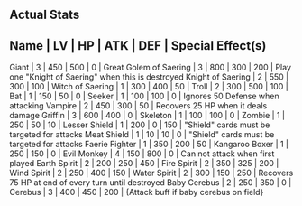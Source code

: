 Actual Stats
-------------------------------------------------------------------------
Name                   | LV |  HP  |  ATK  |  DEF  | Special Effect(s)
-------------------------------------------------------------------------
Giant                  | 3  | 450  |  500 |  0    |
Great Golem of Saering | 3  | 800  |  300  |  200  | Play one "Knight of Saering" when this is destroyed
Knight of Saering      | 2  | 550  |  300  |  100  |
Witch of Saering       | 1  | 300  |  400  |  50   |
Troll                  | 2  | 300  |  500  |  100  |
Bat                    | 1  | 150  |  50   |  0    |
Seeker                 | 1  | 100  |  100  |  0    | Ignores 50 Defense when attacking
Vampire                | 2  | 450  |  300  |  50   | Recovers 25 HP when it deals damage
Griffin                | 3  | 600  |  400  |  0    |
Skeleton               | 1  | 100  |  100  |  0    |
Zombie                 | 1  | 250  |  50   |  10   |
Lesser Shield          | 1  | 200  |  0    |  150  | "Shield" cards must be targeted for attacks
Meat Shield            | 1  | 10   |  10   |  0    | "Shield" cards must be targeted for attacks
Faerie Fighter         | 1  | 350  |  200  |  50   |
Kangaroo Boxer         | 1  | 250  |  150  |  0    |
Evil Monkey            | 4  | 150  |  800  |  0    | Can not attack when first played
Earth Spirit           | 2  | 200  |  250  |  450  | 
Fire Spirit            | 2  | 350  |  325  |  200  |
Wind Spirit            | 2  | 250  |  400  |  150  | 
Water Spirit           | 2  | 300  |  150  |  250  | Recovers 75 HP at end of every turn until destroyed
Baby Cerebus           | 2  | 250  |  350  |  0    |
Cerebus                | 3  | 400  |  450  |  200  | {Attack buff if baby cerebus on field}

